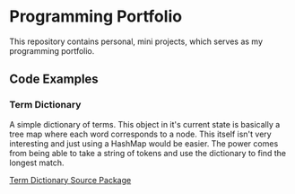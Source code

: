 # Programming Portfolio
This repository contains personal, mini projects, which serves as my programming portfolio.

## Code Examples

### Term Dictionary

A simple dictionary of terms. This object in it's current state is basically a tree map where each word corresponds to a node. This itself isn't very interesting and just using a HashMap would be easier. The power comes from being able to take a string of tokens and use the dictionary to find the longest match.

[Term Dictionary Source Package](https://github.com/tmallery/Personal/tree/master/Java/src/main/java/tgm/dictionary)
